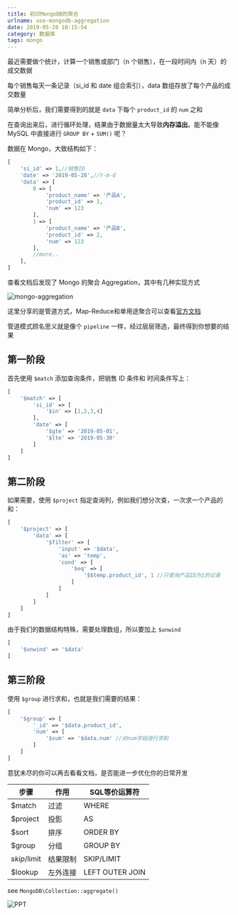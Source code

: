 ```yaml
---
title: 初识MongoDB的聚合
urlname: use-mongodb-aggregation
date: 2019-05-28 10:15:54
category: 数据库
tags: mongo
---
```


最近需要做个统计，计算一个销售或部门（n 个销售），在一段时间内（n 天）的成交数据

每个销售每天一条记录（si_id 和 date 组合索引），data 数组存放了每个产品的成交数量

简单分析后，我们需要得到的就是 `data` 下每个 `product_id` 的 `num` 之和

在查询出来后，进行循环处理，结果由于数据量太大导致**内存溢出**。能不能像 MySQL 中直接进行 `GROUP BY` + `SUM()` 呢？

<!-- more -->

数据在 Mongo，大致结构如下：

```php
[
    'si_id' => 1,//销售ID
    'date' => '2019-05-28',//Y-m-d
    'data' => [
        0 => [
            'product_name' => '产品A',
            'product_id' => 1,
            'num' => 123
        ],
        1 => [
            'product_name' => '产品B',
            'product_id' => 2,
            'num' => 123
        ],
        //more..
    ],
]
```

查看文档后发现了 Mongo 的聚合 Aggregation，其中有几种实现方式

![mongo-aggregation](/images/mongo-aggregation.png)

这里分享的是管道方式，Map-Reduce和单用途聚合可以查看[官方文档](https://docs.mongodb.com/manual/aggregation/)

管道模式顾名思义就是像个 `pipeline` 一样，经过层层筛选，最终得到你想要的结果

## 第一阶段

首先使用 `$match` 添加查询条件，把销售 ID 条件和 时间条件写上：

```php
[
    '$match' => [
        'si_id' => [
            '$in' => [1,2,3,4]
        ],
        'date' => [
            '$gte' => '2019-05-01',
            '$lte' => '2019-05-30'
        ]
    ]
]
```

## 第二阶段

如果需要，使用 `$project` 指定查询列，例如我们想分次查，一次求一个产品的和：

```php
[
    '$project' => [
        'data' => [
            '$filter' => [
                'input' => '$data',
                'as' => 'temp',
                'cond' => [
                    '$eq' => [
                        '$$temp.product_id', 1 //只查询产品ID为1的记录
                    ]
                ]
            ]
        ]
    ]
]
```

由于我们的数据结构特殊，需要处理数组，所以要加上 `$unwind`

```php
[
    '$unwind' => '$data'
]
```

## 第三阶段

使用 `$group` 进行求和，也就是我们需要的结果：

```php
[
    '$group' => [
        '_id' => '$data.product_id',
        'num' => [
            '$sum' => '$data.num' //对num字段进行求和
        ]
    ]
]
```

意犹未尽的你可以再去看看文档，是否能进一步优化你的日常开发

|步骤|作用|SQL等价运算符|
|-|-|-|
|$match|过滤|WHERE|
|$project|投影|AS|
|$sort|排序|ORDER BY|
|$group|分组|GROUP BY|
|$skip/$limit|结果限制|SKIP/LIMIT|
|$lookup|左外连接|LEFT OUTER JOIN|

see `MongoDB\Collection::aggregate()`

![PPT](/images/mongo-aggregation.jpg)
